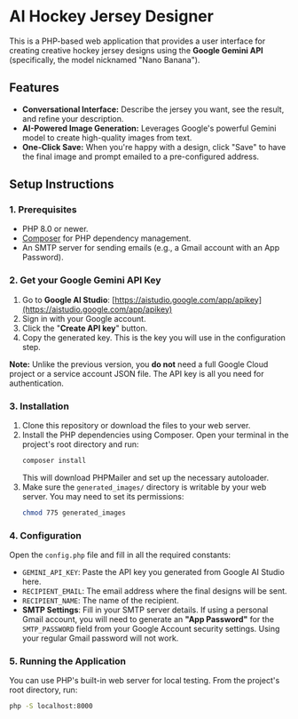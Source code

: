# AI Hockey Jersey Designer

This is a PHP-based web application that provides a user interface for creating creative hockey jersey designs using the **Google Gemini API** (specifically, the model nicknamed "Nano Banana").

## Features

-   **Conversational Interface:** Describe the jersey you want, see the result, and refine your description.
-   **AI-Powered Image Generation:** Leverages Google's powerful Gemini model to create high-quality images from text.
-   **One-Click Save:** When you're happy with a design, click "Save" to have the final image and prompt emailed to a pre-configured address.

## Setup Instructions

### 1. Prerequisites

-   PHP 8.0 or newer.
-   [Composer](https://getcomposer.org/) for PHP dependency management.
-   An SMTP server for sending emails (e.g., a Gmail account with an App Password).

### 2. Get your Google Gemini API Key

1.  Go to **Google AI Studio**: [https://aistudio.google.com/app/apikey](https://aistudio.google.com/app/apikey)
2.  Sign in with your Google account.
3.  Click the "**Create API key**" button.
4.  Copy the generated key. This is the key you will use in the configuration step.

**Note:** Unlike the previous version, you **do not** need a full Google Cloud project or a service account JSON file. The API key is all you need for authentication.

### 3. Installation

1.  Clone this repository or download the files to your web server.
2.  Install the PHP dependencies using Composer. Open your terminal in the project's root directory and run:
    ```bash
    composer install
    ```
    This will download PHPMailer and set up the necessary autoloader.
3.  Make sure the `generated_images/` directory is writable by your web server. You may need to set its permissions:
    ```bash
    chmod 775 generated_images
    ```

### 4. Configuration

Open the `config.php` file and fill in all the required constants:

-   `GEMINI_API_KEY`: Paste the API key you generated from Google AI Studio here.
-   `RECIPIENT_EMAIL`: The email address where the final designs will be sent.
-   `RECIPIENT_NAME`: The name of the recipient.
-   **SMTP Settings**: Fill in your SMTP server details. If using a personal Gmail account, you will need to generate an **"App Password"** for the `SMTP_PASSWORD` field from your Google Account security settings. Using your regular Gmail password will not work.

### 5. Running the Application

You can use PHP's built-in web server for local testing. From the project's root directory, run:

```bash
php -S localhost:8000